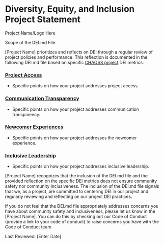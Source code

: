 # Diversity, Equity, and Inclusion Project Statement

<!---
Please use the DEI.md Guide at https://github.com/AllInOpenSource/ProjectBadging/blob/main/Guide.DEI.md when creating your DEI.md file
-->

Project Name/Logo Here

Scope of the DEI.md File

[Project Name] prioritizes and reflects on DEI through a regular review of project policies and performance. This reflection is documented in the following DEI.md file based on specific [CHAOSS project](https://chaoss.community) DEI metrics.

### [Project Access](https://chaoss.community/?p=4953)

- Specific points on how your project addresses project access.

### [Communication Transparency](https://chaoss.community/?p=4957)

- Specific points on how your project addresses communication transparency.

### [Newcomer Experiences](https://chaoss.community/?p=4891)

- Specific points on how your project addresses the newcomer experience.

### [Inclusive Leadership](https://chaoss.community/?p=3522)

- Specific points on how your project addresses inclusive leadership.

[Project Name] recognizes that the inclusion of the DEI.md file and the provided reflection on the specific DEI metrics does not ensure community safety nor community inclusiveness. The inclusion of the DEI.md file signals that we, as a project, are committed to centering DEI in our project and regularly reviewing and reflecting on our project DEI practices.

If you do not feel that the DEI.md file appropriately addresses concerns you have about community safety and inclusiveness, please let us know in the [Project Name]. You can do this by checking out our Code of Conduct (provide a link to your code of conduct) to raise concerns you have with the Code of Conduct team.

Last Reviewed: [Enter Date]
